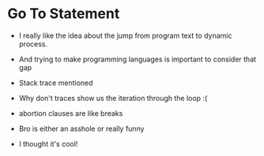 # Go To Statement

- I really like the idea about the jump from program text to dynamic process.
- And trying to make programming languages is important to consider that gap
- Stack trace mentioned
- Why don't traces show us the iteration through the loop :(
- abortion clauses are like breaks
- Bro is either an asshole or really funny

- I thought it's cool!
